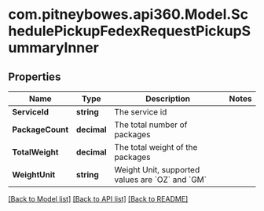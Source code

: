 # com.pitneybowes.api360.Model.SchedulePickupFedexRequestPickupSummaryInner

## Properties

Name | Type | Description | Notes
------------ | ------------- | ------------- | -------------
**ServiceId** | **string** | The service id | 
**PackageCount** | **decimal** | The total number of packages | 
**TotalWeight** | **decimal** | The total weight of the packages | 
**WeightUnit** | **string** | Weight Unit, supported values are &#x60;OZ&#x60; and &#x60;GM&#x60; | 

[[Back to Model list]](../README.md#documentation-for-models) [[Back to API list]](../README.md#documentation-for-api-endpoints) [[Back to README]](../README.md)

